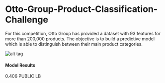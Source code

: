 Otto-Group-Product-Classification-Challenge
==============================================
For this competition, Otto Group has provided a dataset with 93 features for more than 200,000 products. The objective is to build a predictive model which is able to distinguish between their main product categories. 

![alt tag](https://kaggle2.blob.core.windows.net/competitions/kaggle/4280/media/Grafik.jpg)

#### Model Results
0.406 PUBLIC LB
